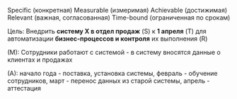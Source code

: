
Specific (конкретная)
Measurable (измеримая)
Achievable (достижимая)
Relevant (важная, согласованная)
Time-bound (ограниченная по срокам)


Цель: Внедрить **систему X в отдел продаж** (S) к **1 апреля** (T) для автоматизации **бизнес-процессов и контроля** их выполнения (R)

(M): Сотрудники работают с системой - в систему вносятся данные о клиентах и продажах

(А): начало года - поставка, установка системы, февраль - обучение сотрудников, март - перенос данных из старой системы, апрель - аттестация